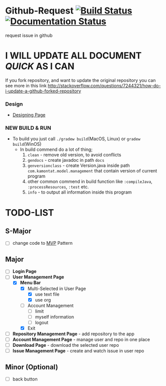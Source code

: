 # Github-Request [![Build Status](https://travis-ci.org/kamontat/Github-Request.svg?branch=master)](https://travis-ci.org/kamontat/Github-Request)  [![Documentation Status](https://readthedocs.org/projects/github-request/badge/?version=latest)](http://github-request.readthedocs.io/en/latest/?badge=latest)
request issue in github

# I WILL UPDATE ALL DOCUMENT *QUICK* AS I CAN #

If you fork repository, and want to update the original repository you can see more in this link
http://stackoverflow.com/questions/7244321/how-do-i-update-a-github-forked-repository

### Design
- [Designing Page](https://github.com/kamontat/Github-Request/tree/master/design/picture)

### NEW BUILD & RUN
- To build you just call `./gradew build`(MacOS, Linux) or `gradew build`(WinOS)
  - In build commend do a lot of thing;
    1. `clean` - remove old version, to avoid conflicts
    2. `gendocs` - create javadoc in path `docs`
    3. `genversionclass` - create Version.java inside path `com.kamontat.model.management` that contain version of current program
    4. other common commend in build function like `:compileJava`, `:processResources`, `:test` etc.
    5. `info` - to output all information inside this program
    
# TODO-LIST

## S-Major
- [ ] change code to [MVP](https://blacklenspub.com/mvp-คืออะไร-แล้วเกี่ยวกะไรกับ-android-7a0460d7cd49#.97fv43hct) Pattern

## Major
- [ ] **Login Page**
- [ ] **User Management Page**
    - [X] **Menu Bar**
      - [X] Multi-Selected in User Page
        - [X] use text file
        - [X] use org
      - [ ] Account Management
        - [ ] limit
        - [ ] myself information
        - [ ] logout
      - [X] Exit
- [ ] **Repository Management Page** - add repository to the app
- [ ] **Account Management Page** - manage user and repo in one place
- [ ] **Download Page** - download the selected user repo
- [ ] **Issue Management Page** - create and watch issue in user repo

## Minor (Optional)
- [ ] back button

